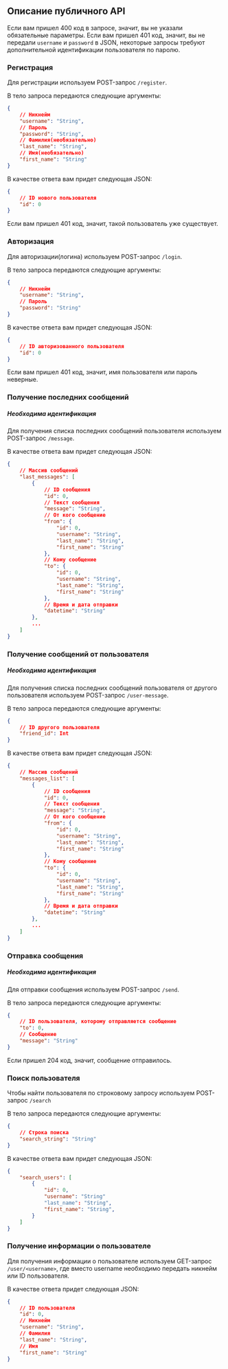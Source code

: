 ## Описание публичного API

Если вам пришел 400 код в запросе, значит, вы не указали обязательные параметры.
Если вам пришел 401 код, значит, вы не передали `username` и `password` в JSON,
некоторые запросы требуют дополнительной идентификации пользователя по паролю.

### Регистрация

Для регистрации используем POST-запрос ```/register```.

В тело запроса передаются следующие аргументы:
``` JSON
{
    // Никнейм
    "username": "String",
    // Пароль
    "password": "String",
    // Фамилия(необязательно)
    "last_name": "String",
    // Имя(необязательно)
    "first_name": "String"
}
```

В качестве ответа вам придет следующая JSON:
``` JSON
{
    // ID нового пользователя
    "id": 0
}
```

Если вам пришел 401 код, значит, такой пользователь уже существует.

### Авторизация

Для авторизации(логина) используем POST-запрос ```/login```.

В тело запроса передаются следующие аргументы:
``` JSON
{
    // Никнейм
    "username": "String",
    // Пароль
    "password": "String"
}
```

В качестве ответа вам придет следующая JSON:
``` JSON
{
    // ID авторизованного пользователя
    "id": 0
}
```

Если вам пришел 401 код, значит, имя пользователя или пароль неверные.

### Получение последних сообщений

##### Необходима идентификация

Для получения списка последних сообщений пользователя используем POST-запрос ```/message```.

В качестве ответа вам придет следующая JSON:
```JSON
{
    // Массив сообщений
    "last_messages": [
        {
            // ID сообщения
            "id": 0,
            // Текст сообщения
            "message": "String",
            // От кого сообщение
            "from": {
                "id": 0,
                "username": "String",
                "last_name": "String",
                "first_name": "String"
            },
            // Кому сообщение
            "to": {
                "id": 0,
                "username": "String",
                "last_name": "String",
                "first_name": "String"
            },
            // Время и дата отправки
            "datetime": "String"
        },
        ...
    ]
}
```

### Получение сообщений от пользователя

##### Необходима идентификация

Для получения списка последних сообщений пользователя от другого пользователя используем POST-запрос ```/user-message```.

В тело запроса передаются следующие аргументы:
``` JSON
{
    // ID другого пользователя
    "friend_id": Int
}
```

В качестве ответа вам придет следующая JSON:
```JSON
{
    // Массив сообщений
    "messages_list": [
        {
            // ID сообщения
            "id": 0,
            // Текст сообщения
            "message": "String",
            // От кого сообщение
            "from": {
                "id": 0,
                "username": "String",
                "last_name": "String",
                "first_name": "String"
            },
            // Кому сообщение
            "to": {
                "id": 0,
                "username": "String",
                "last_name": "String",
                "first_name": "String"
            },
            // Время и дата отправки
            "datetime": "String"
        },
        ...
    ]
}
```

### Отправка сообщения

##### Необходима идентификация

Для отправки сообщения используем POST-запрос ```/send```.

В тело запроса передаются следующие аргументы:
``` JSON
{
    // ID пользователя, которому отправляется сообщение
    "to": 0,
    // Сообщение
    "message": "String"
}
```

Если пришел 204 код, значит, сообщение отправилось.

### Поиск пользователя

Чтобы найти пользователя по строковому запросу используем POST-запрос ```/search```

В тело запроса передаются следующие аргументы:
``` JSON
{
    // Строка поиска
    "search_string": "String"
}
```

В качестве ответа вам придет следующая JSON:
```JSON
{
    "search_users": [
        {
            "id": 0,
            "username": "String"
            "last_name": "String",
            "first_name": "String",
        }
    ]
}
```

### Получение информации о пользователе

Для получения информации о пользователе используем GET-запрос ```/user/<username>```, где вместо username необходимо передать никнейм или ID пользователя.

В качестве ответа придет следующая JSON:
``` JSON
{
    // ID пользователя
    "id": 0,
    // Никнейм
    "username": "String",
    // Фамилия
    "last_name": "String",
    // Имя
    "first_name": "String"
}
```